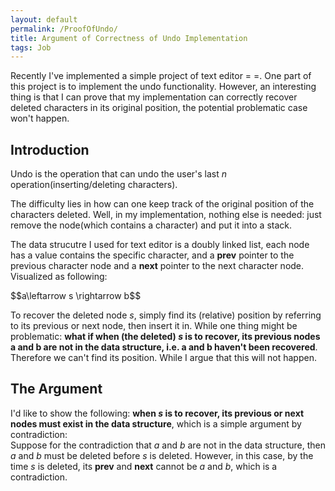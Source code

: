 ```yaml
---
layout: default
permalink: /ProofOfUndo/
title: Argument of Correctness of Undo Implementation
tags: Job
---
```


Recently I've implemented a simple project of text editor = =. One part of this project is to implement the undo functionality. However, an interesting thing is that I can prove that my implementation can correctly recover deleted characters in its original position, the potential problematic case won't happen.  

## Introduction
Undo is the operation that can undo the user's last $n$ operation(inserting/deleting characters). 

The difficulty lies in how can one keep track of the original position of the characters deleted. Well, in my implementation, nothing else is needed: just remove the node(which contains a character) and put it into a stack.

The data strucutre I used for text editor is a doubly linked list, each node has a value contains the specific character, and a **prev** pointer to the previous character node and a **next** pointer to the next character node. Visualized as following:  

<div>$$a\leftarrow s \rightarrow b$$  </div>

To recover the deleted node $s$, simply find its (relative) position by referring to its previous or next node, then insert it in.  While one thing might be problematic: **what if when (the deleted) $s$ is to recover, its previous nodes a and b are not in the data structure, i.e. a and b haven't been recovered**. Therefore we can't find its position. While I argue that this will not happen. 

## The Argument
I'd like to show the following: **when $s$ is to recover, its previous or next nodes must exist in the data structure**, which is a simple argument by contradiction:  
Suppose for the contradiction that $a$ and $b$ are not in the data structure, then $a$ and $b$ must be deleted before $s$ is deleted. However, in this case, by the time $s$ is deleted, its **prev** and **next** cannot be $a$ and $b$, which is a contradiction.

